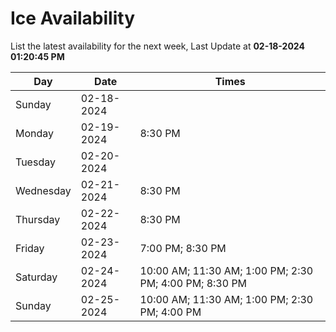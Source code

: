 # Ice Availability

List the latest availability for the next week, Last Update at **02-18-2024 01:20:45 PM**

| Day         | Date        | Times       |
| ----------- | ----------- | ----------- |
|Sunday|02-18-2024||
|Monday|02-19-2024|8:30 PM|
|Tuesday|02-20-2024||
|Wednesday|02-21-2024|8:30 PM|
|Thursday|02-22-2024|8:30 PM|
|Friday|02-23-2024|7:00 PM; 8:30 PM|
|Saturday|02-24-2024|10:00 AM; 11:30 AM; 1:00 PM; 2:30 PM; 4:00 PM; 8:30 PM|
|Sunday|02-25-2024|10:00 AM; 11:30 AM; 1:00 PM; 2:30 PM; 4:00 PM|
